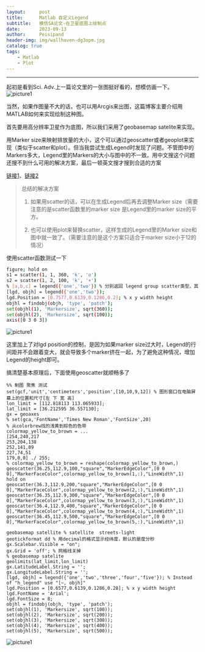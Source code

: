 ```yaml
---
layout:     post
title:      Matlab 自定义Legend
subtitle:   模仿SA论文-在卫星底图上绘制点
date:       2023-09-13
author:     Peisipand
header-img: img/wallhaven-dg3opm.jpg
catalog: true
tags:
    - Matlab
    - Plot
---
```



---

起初是看到Sci. Adv.上一篇论文里的一张图挺好看的，想模仿画一下。
![picture1](/img/Matlab_legend_DIY/SA.png "SA")

当然，如果作图量不大的话，也可以用Arcgis来出图，这篇博客主要介绍用MATLAB如何来实现绘制这种图。

首先要用高分辨率卫星作为底图，所以我们采用了geobasemap satelite来实现。

用Marker size来映射排放量的大小，这个可以通过geoscatter或者geoplot来实现（类似于scatter和plot）。但当我尝试生成Legend时发现了问题。不管图中的Markers多大，Legend里的Markers的大小与图中的不一致。用中文搜这个问题还搜不到什么可用的解决方案，最后一顿英文搜才搜到合适的方案

[链接1](https://www.mathworks.com/matlabcentral/answers/97779-why-is-the-marker-size-in-the-legend-of-a-scatter-plot-not-equal-to-the-marker-size-in-the-plot)、[链接2](https://ww2.mathworks.cn/matlabcentral/answers/503622-controlling-the-size-of-legend-markers-separately-from-the-font-size-of-legend-labels)

> 总结的解决方案
>
> 1. 如果用scatter的话，可以在生成Legend后再去调整Marker size（需要注意的是scatter函数里的marker size 是Legend里的marker size的平方。
>
> 2. 也可以使用plot来替换scatter，这样生成的Legend里的Marker size和图中就一致了。（需要注意的是这个方案只适合于marker size小于12的情况）

使用scatter函数测试一下

```bash
figure; hold on
s1 = scatter(1, 1, 360, 'k', 'o') 
s2 = scatter(1, 2, 100, 'k', '+')
% [a,b,c] = legend({'one','two'}) % 分别返回 legend group scatter类型，其中Group 中有可以设置Legend里marker的选项
[lgd, objh] = legend({'one','two'}); 
lgd.Position = [0.7577,0.6139,0.1286,0.2]; % x y width height
objhl = findobj(objh, 'type', 'patch');
set(objhl(1), 'Markersize', sqrt(360));
set(objhl(2), 'Markersize', sqrt(100));
axis([0 3 0 3])
```
![picture1](/img/Matlab_legend_DIY/scatter_test.png "scatter test")

这里加上了对lgd position的控制，是因为如果marker size过大时，Legend的行间距并不会跟着变大，就会导致多个marker挤在一起，为了避免这种情况，增加Legend的height即可。

搞清楚基本原理后，下面使用geoscatter就顺畅多了

```
%% 制图 聚焦 测试
set(gcf,'unit','centimeters','position',[10,10,9,12]) % 图形窗口在电脑屏幕上的位置和尺寸[左 下 宽 高]
lon_limit = [112.818113 113.065933];
lat_limit = [36.212595 36.557130];
gx = geoaxes
% set(gca,'FontName','Times New Roman','FontSize',20) 
% 从colorbrew找的浅黄到棕色的色带
colormap_yellow_to_brown = ...
[254,240,217
253,204,138
252,141,89
227,74,51
179,0,0] ./ 255;
% colormap_yellow_to_brown = reshape(colormap_yellow_to_brown,)
geoscatter(36.25,112.9,100,"square","MarkerEdgeColor",[0 0 0],"MarkerFaceColor",colormap_yellow_to_brown(1,:),"LineWidth",1)
hold on 
geoscatter(36.3,112.9,200,"square","MarkerEdgeColor",[0 0 0],"MarkerFaceColor",colormap_yellow_to_brown(2,:),"LineWidth",1)
geoscatter(36.35,112.9,300,"square","MarkerEdgeColor",[0 0 0],"MarkerFaceColor",colormap_yellow_to_brown(3,:),"LineWidth",1)
geoscatter(36.4,112.9,400,"square","MarkerEdgeColor",[0 0 0],"MarkerFaceColor",colormap_yellow_to_brown(4,:),"LineWidth",1)
geoscatter(36.45,112.9,500,"square","MarkerEdgeColor",[0 0 0],"MarkerFaceColor",colormap_yellow_to_brown(5,:),"LineWidth",1)

geobasemap satellite % satellite  streets-light
geotickformat dd % 用decimal的格式显示经纬度，默认的是度分秒
gx.Scalebar.Visible = "on";
gx.Grid = 'off'; % 网格线关掉
% geobasemap satelite
geolimits(lat_limit,lon_limit)
gx.LatitudeLabel.String = '';
gx.LongitudeLabel.String = '';
[lgd, objh] = legend({'one','two','three','four','five'}); % Instead of "h_legend" use "[~, objh]"
lgd.Position = [0.6577,0.6139,0.1286,0.28]; % x y width height
lgd.FontName = 'Arial';
lgd.FontSize = 8;
objhl = findobj(objh, 'type', 'patch');
set(objhl(1), 'Markersize', sqrt(100));
set(objhl(2), 'Markersize', sqrt(200));
set(objhl(3), 'Markersize', sqrt(300));
set(objhl(4), 'Markersize', sqrt(400));
set(objhl(5), 'Markersize', sqrt(500));
```

![picture1](/img/Matlab_legend_DIY/geoscatter_test.png "geoscatter test")

